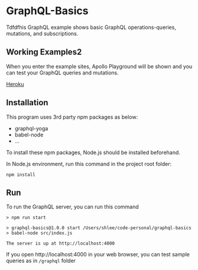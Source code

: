 # GraphQL-Basics

Tdfdfhis GraphQL example shows basic GraphQL operations-queries, mutations, and subscriptions.

## Working Examples2

When you enter the example sites, Apollo Playground will be shown and you can test your GraphQL queries and mutations.

[Heroku](https://stan-graphql-basics.herokuapp.com/)

## Installation

This program uses 3rd party npm packages as below:

- graphql-yoga
- babel-node
- ...

To install these npm packages, Node.js should be installed beforehand.

In Node.js environment, run this command in the project root folder:

```
npm install
```

## Run

To run the GraphQL server, you can run this command

```
> npm run start

> graphql-basics@1.0.0 start /Users/shlee/code-personal/graphql-basics
> babel-node src/index.js

The server is up at http://localhost:4000
```

If you open http://localhost:4000 in your web browser, you can test sample queries as in `/graphql` folder
